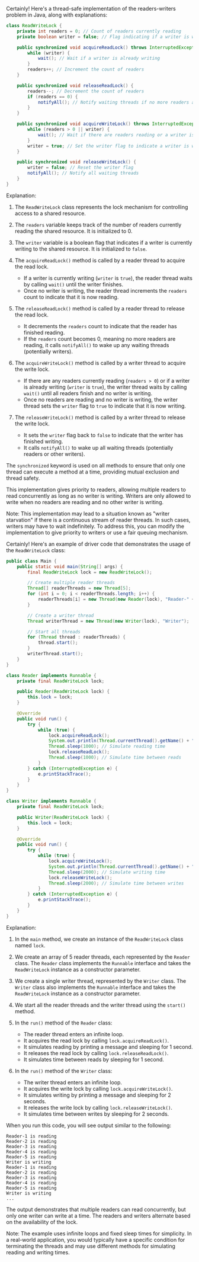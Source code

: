 Certainly! Here's a thread-safe implementation of the readers-writers problem in Java, along with explanations:

```java
class ReadWriteLock {
    private int readers = 0; // Count of readers currently reading
    private boolean writer = false; // Flag indicating if a writer is writing

    public synchronized void acquireReadLock() throws InterruptedException {
        while (writer) {
            wait(); // Wait if a writer is already writing
        }
        readers++; // Increment the count of readers
    }

    public synchronized void releaseReadLock() {
        readers--; // Decrement the count of readers
        if (readers == 0) {
            notifyAll(); // Notify waiting threads if no more readers are reading
        }
    }

    public synchronized void acquireWriteLock() throws InterruptedException {
        while (readers > 0 || writer) {
            wait(); // Wait if there are readers reading or a writer is writing
        }
        writer = true; // Set the writer flag to indicate a writer is writing
    }

    public synchronized void releaseWriteLock() {
        writer = false; // Reset the writer flag
        notifyAll(); // Notify all waiting threads
    }
}
```

Explanation:

1. The `ReadWriteLock` class represents the lock mechanism for controlling access to a shared resource.

2. The `readers` variable keeps track of the number of readers currently reading the shared resource. It is initialized to 0.

3. The `writer` variable is a boolean flag that indicates if a writer is currently writing to the shared resource. It is initialized to `false`.

4. The `acquireReadLock()` method is called by a reader thread to acquire the read lock.
   - If a writer is currently writing (`writer` is `true`), the reader thread waits by calling `wait()` until the writer finishes.
   - Once no writer is writing, the reader thread increments the `readers` count to indicate that it is now reading.

5. The `releaseReadLock()` method is called by a reader thread to release the read lock.
   - It decrements the `readers` count to indicate that the reader has finished reading.
   - If the `readers` count becomes 0, meaning no more readers are reading, it calls `notifyAll()` to wake up any waiting threads (potentially writers).

6. The `acquireWriteLock()` method is called by a writer thread to acquire the write lock.
   - If there are any readers currently reading (`readers > 0`) or if a writer is already writing (`writer` is `true`), the writer thread waits by calling `wait()` until all readers finish and no writer is writing.
   - Once no readers are reading and no writer is writing, the writer thread sets the `writer` flag to `true` to indicate that it is now writing.

7. The `releaseWriteLock()` method is called by a writer thread to release the write lock.
   - It sets the `writer` flag back to `false` to indicate that the writer has finished writing.
   - It calls `notifyAll()` to wake up all waiting threads (potentially readers or other writers).

The `synchronized` keyword is used on all methods to ensure that only one thread can execute a method at a time, providing mutual exclusion and thread safety.

This implementation gives priority to readers, allowing multiple readers to read concurrently as long as no writer is writing. Writers are only allowed to write when no readers are reading and no other writer is writing.

Note: This implementation may lead to a situation known as "writer starvation" if there is a continuous stream of reader threads. In such cases, writers may have to wait indefinitely. To address this, you can modify the implementation to give priority to writers or use a fair queuing mechanism.

Certainly! Here's an example of driver code that demonstrates the usage of the `ReadWriteLock` class:

```java
public class Main {
    public static void main(String[] args) {
        final ReadWriteLock lock = new ReadWriteLock();

        // Create multiple reader threads
        Thread[] readerThreads = new Thread[5];
        for (int i = 0; i < readerThreads.length; i++) {
            readerThreads[i] = new Thread(new Reader(lock), "Reader-" + (i + 1));
        }

        // Create a writer thread
        Thread writerThread = new Thread(new Writer(lock), "Writer");

        // Start all threads
        for (Thread thread : readerThreads) {
            thread.start();
        }
        writerThread.start();
    }
}

class Reader implements Runnable {
    private final ReadWriteLock lock;

    public Reader(ReadWriteLock lock) {
        this.lock = lock;
    }

    @Override
    public void run() {
        try {
            while (true) {
                lock.acquireReadLock();
                System.out.println(Thread.currentThread().getName() + " is reading");
                Thread.sleep(1000); // Simulate reading time
                lock.releaseReadLock();
                Thread.sleep(1000); // Simulate time between reads
            }
        } catch (InterruptedException e) {
            e.printStackTrace();
        }
    }
}

class Writer implements Runnable {
    private final ReadWriteLock lock;

    public Writer(ReadWriteLock lock) {
        this.lock = lock;
    }

    @Override
    public void run() {
        try {
            while (true) {
                lock.acquireWriteLock();
                System.out.println(Thread.currentThread().getName() + " is writing");
                Thread.sleep(2000); // Simulate writing time
                lock.releaseWriteLock();
                Thread.sleep(2000); // Simulate time between writes
            }
        } catch (InterruptedException e) {
            e.printStackTrace();
        }
    }
}
```

Explanation:

1. In the `main` method, we create an instance of the `ReadWriteLock` class named `lock`.

2. We create an array of 5 reader threads, each represented by the `Reader` class. The `Reader` class implements the `Runnable` interface and takes the `ReadWriteLock` instance as a constructor parameter.

3. We create a single writer thread, represented by the `Writer` class. The `Writer` class also implements the `Runnable` interface and takes the `ReadWriteLock` instance as a constructor parameter.

4. We start all the reader threads and the writer thread using the `start()` method.

5. In the `run()` method of the `Reader` class:
   - The reader thread enters an infinite loop.
   - It acquires the read lock by calling `lock.acquireReadLock()`.
   - It simulates reading by printing a message and sleeping for 1 second.
   - It releases the read lock by calling `lock.releaseReadLock()`.
   - It simulates time between reads by sleeping for 1 second.

6. In the `run()` method of the `Writer` class:
   - The writer thread enters an infinite loop.
   - It acquires the write lock by calling `lock.acquireWriteLock()`.
   - It simulates writing by printing a message and sleeping for 2 seconds.
   - It releases the write lock by calling `lock.releaseWriteLock()`.
   - It simulates time between writes by sleeping for 2 seconds.

When you run this code, you will see output similar to the following:

```
Reader-1 is reading
Reader-2 is reading
Reader-3 is reading
Reader-4 is reading
Reader-5 is reading
Writer is writing
Reader-1 is reading
Reader-2 is reading
Reader-3 is reading
Reader-4 is reading
Reader-5 is reading
Writer is writing
...
```

The output demonstrates that multiple readers can read concurrently, but only one writer can write at a time. The readers and writers alternate based on the availability of the lock.

Note: The example uses infinite loops and fixed sleep times for simplicity. In a real-world application, you would typically have a specific condition for terminating the threads and may use different methods for simulating reading and writing times.